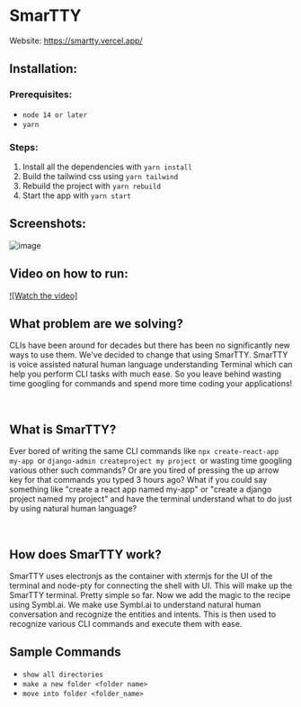 # SmarTTY

Website: https://smartty.vercel.app/

## Installation:

### Prerequisites:
- `node 14 or later`
- `yarn`

### Steps:

1. Install all the dependencies with `yarn install`
2. Build the tailwind css using `yarn tailwind`
3. Rebuild the project with `yarn rebuild`
4. Start the app with `yarn start`

## Screenshots:
![image](https://user-images.githubusercontent.com/74904820/163593893-92fab730-d81b-40ba-8f38-536352a6af50.png)


## Video on how to run:

[![Watch the video]](assets/howto.mkv)


## What problem are we solving?  

CLIs have been around for decades but there has been no significantly new ways to use them. We've decided to change that using SmarTTY. SmarTTY is voice assisted natural human language understanding Terminal which can help you perform CLI tasks with much ease. So you leave behind wasting time googling for commands and spend more time coding your applications!

<br>

## What is SmarTTY?  

Ever bored of writing the same CLI commands like `npx create-react-app my-app `or `django-admin createproject my project `or wasting time googling various other such commands? Or are you tired of pressing the up arrow key for that commands you typed 3 hours ago? What if you could say something like "create a react app named my-app" or "create a django project named my project" and have the terminal understand what to do just by using natural human language?

<br>

## How does SmarTTY work?  

SmarTTY uses electronjs as the container with xtermjs for the UI of the terminal and node-pty for connecting the shell with UI.
This will make up the SmarTTY terminal. Pretty simple so far. Now we add the magic to the recipe using Symbl.ai. We make use
Symbl.ai to understand natural human conversation and recognize the entities and intents. This is then used to recognize various CLI commands and execute them with ease.

## Sample Commands
- `show all directories`
- `make a new folder <folder name>`
- `move into folder <folder_name>`
